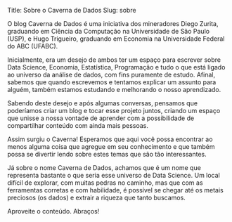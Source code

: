 Title: Sobre o Caverna de Dados
Slug: sobre

O blog Caverna de Dados é uma iniciativa dos mineradores Diego Zurita, graduando em Ciência da Computação na Universidade de São Paulo (USP), e Hugo Trigueiro, graduando em Economia na Universidade Federal do ABC (UFABC).

Inicialmente, era um desejo de ambos ter um espaço para escrever sobre Data Science, Economia, Estatística, Programação e tudo o que está ligado ao universo da análise de dados, com fins puramente de estudo. Afinal, sabemos que quando escrevemos e tentamos explicar um assunto para alguém, também estamos estudando e melhorando o nosso aprendizado.

Sabendo deste desejo e após algumas conversas, pensamos que poderíamos criar um blog e tocar esse projeto juntos, criando um espaço que unisse a nossa vontade de aprender com a possibilidade de compartilhar conteúdo com ainda mais pessoas.

Assim surgiu o Caverna! Esperamos que aqui você possa encontrar ao menos alguma coisa que agregue em seu conhecimento e que também possa se divertir lendo sobre estes temas que são tão interessantes.

Já sobre o nome Caverna de Dados, achamos que é um nome que representa bastante o que seria esse universo de Data Science. Um local difícil de explorar, com muitas pedras no caminho, mas que com as ferramentas corretas e com habilidade, é possível se chegar até os metais preciosos (os dados) e extrair a riqueza que tanto buscamos.

Aproveite o conteúdo. Abraços!